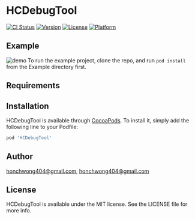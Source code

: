 # HCDebugTool

[![CI Status](https://img.shields.io/travis/honchwong404@gmail.com/HCDebugTool.svg?style=flat)](https://travis-ci.org/honchwong404@gmail.com/HCDebugTool)
[![Version](https://img.shields.io/cocoapods/v/HCDebugTool.svg?style=flat)](https://cocoapods.org/pods/HCDebugTool)
[![License](https://img.shields.io/cocoapods/l/HCDebugTool.svg?style=flat)](https://cocoapods.org/pods/HCDebugTool)
[![Platform](https://img.shields.io/cocoapods/p/HCDebugTool.svg?style=flat)](https://cocoapods.org/pods/HCDebugTool)

## Example

![demo](http://m.qpic.cn/psb?/V10JaO4w40EHz4/LsexZv6Mw.iXuq*JbQYLfwpO*z8s5be8fNsMCXLfoNU!/b/dFIBAAAAAAAA&bo=dwHZAgAAAAADB48!&rf=viewer_4)
To run the example project, clone the repo, and run `pod install` from the Example directory first.

## Requirements

## Installation

HCDebugTool is available through [CocoaPods](https://cocoapods.org). To install
it, simply add the following line to your Podfile:

```ruby
pod 'HCDebugTool'
```

## Author

honchwong404@gmail.com, honchwong404@gmail.com

## License

HCDebugTool is available under the MIT license. See the LICENSE file for more info.
